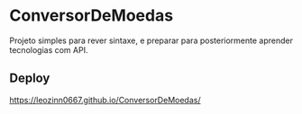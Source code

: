 # ConversorDeMoedas
Projeto simples para rever sintaxe, e preparar para posteriormente aprender tecnologias com API.

## Deploy 
https://leozinn0667.github.io/ConversorDeMoedas/
